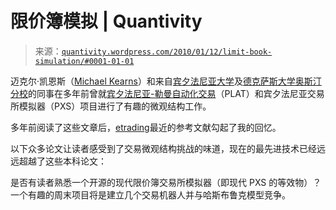 <!--yml

分类：未分类

日期：2024-05-18 13:54:21

-->

# 限价簿模拟 | Quantivity

> 来源：[`quantivity.wordpress.com/2010/01/12/limit-book-simulation/#0001-01-01`](https://quantivity.wordpress.com/2010/01/12/limit-book-simulation/#0001-01-01)

迈克尔·凯恩斯（[Michael Kearns](http://www.cis.upenn.edu/~mkearns)）和来自[宾夕法尼亚大学](http://www.cis.upenn.edu/)及[德克萨斯大学奥斯汀分校](http://www.cs.utexas.edu)的同事在多年前曾就[宾夕法尼亚-勒曼自动化交易](http://www.cis.upenn.edu/~mkearns/projects/plat.html)（PLAT）和宾夕法尼亚交易所模拟器（PXS）项目进行了有趣的微观结构工作。

多年前阅读了这些文章后，[etrading](http://etrading.wordpress.com/)最近的参考文献勾起了我的回忆。

以下众多论文让读者感受到了交易微观结构挑战的味道，现在的最先进技术已经远远超越了这些本科论文：

是否有读者熟悉一个开源的现代限价簿交易所模拟器（即现代 PXS 的等效物）？一个有趣的周末项目将是建立几个交易机器人并与哈斯布鲁克模型竞争。
